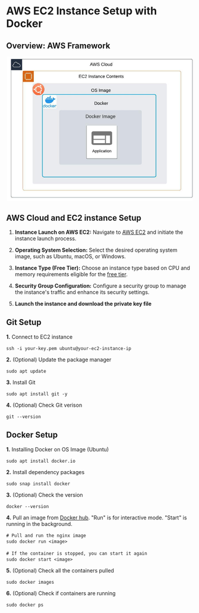 # AWS EC2 Instance Setup with Docker

## Overview: AWS Framework

<p align="center">
  <img src="https://raw.githubusercontent.com/camillekokoko/AWS_EC2_Docker/main/AWS_framework.jpeg" alt="AWS Framework" width="500">
</p>

## AWS Cloud and EC2 instance Setup
1. **Instance Launch on AWS EC2:**
   Navigate to [AWS EC2](https://aws.amazon.com/) and initiate the instance launch process.

2. **Operating System Selection:**
   Select the desired operating system image, such as Ubuntu, macOS, or Windows.

3. **Instance Type (Free Tier):**
   Choose an instance type based on CPU and memory requirements eligible for the [free tier](https://aws.amazon.com/free/?gclid=Cj0KCQiA35urBhDCARIsAOU7QwkBj6iXTdem4fRN2bKDH8qkG2fG5aOWDSjTXI6etVCLz_WEK_D4gKYaAgEtEALw_wcB&all-free-tier.sort-by=item.additionalFields.SortRank&all-free-tier.sort-order=asc&awsf.Free%20Tier%20Types=*all&awsf.Free%20Tier%20Categories=categories%23compute&trk=5136fcc7-fda9-45d9-a722-6e7f07f8bafa&sc_channel=ps&ef_id=Cj0KCQiA35urBhDCARIsAOU7QwkBj6iXTdem4fRN2bKDH8qkG2fG5aOWDSjTXI6etVCLz_WEK_D4gKYaAgEtEALw_wcB:G:s&s_kwcid=AL!4422!3!476956951563!e!!g!!aws%20cloud!11539887573!114142395562).

4. **Security Group Configuration:**
   Configure a security group to manage the instance's traffic and enhance its security settings.

5. **Launch the instance and download the private key file**

## Git Setup
**1.** Connect to EC2 instance
```
ssh -i your-key.pem ubuntu@your-ec2-instance-ip
```
**2.** (Optional) Update the package manager
```
sudo apt update
```
**3.** Install Git
```
sudo apt install git -y

```
**4.** (Optional) Check Git verison
```
git --version

```

## Docker Setup

**1.** Installing Docker on OS Image (Ubuntu)
```
sudo apt install docker.io
```

**2.** Install dependency packages 
```
sudo snap install docker
```

**3.** (Optional) Check the version
```
docker --version
```

**4.** Pull an image from [Docker hub](https://hub.docker.com/). "Run" is for interactive mode. "Start" is running in the background.
```
# Pull and run the nginx image
sudo docker run <image>

# If the container is stopped, you can start it again
sudo docker start <image>
```

**5.** (Optional) Check all the containers pulled
```
sudo docker images
```

**6.** (Optional) Check if containers are running
```
sudo docker ps
```
